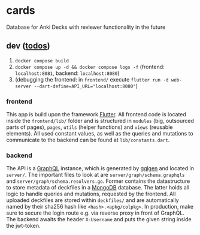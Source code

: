 # cards
Database for Anki Decks with reviewer functionality in the future

## dev ([todos](https://github.com/FachschaftMathPhysInfo/cards/issues/1))
1. `docker compose build`
2. `docker compose up -d && docker compose logs -f` (frontend: `localhost:8081`, backend: `localhost:8080`)
3. (debugging the frontend: in `frontend/` execute `flutter run -d web-server --dart-define=API_URL="localhost:8080"`)

### frontend
This app is build upon the framework [Flutter](https://flutter.dev/). 
All frontend code is located inside the `frontend/lib/` folder and is structured in `modules` (big, outsourced parts of pages), `pages`, `utils` (helper functions) and `views` (reusable elements). All used constant values, as well as the queries and mutations to communicate to the backend can be found at `lib/constants.dart`.

### backend
The API is a [GraphQL](https://graphql.org/) instance, which is generated by [gqlgen](https://gqlgen.com/) and located in `server/`. The important files to look at are `server/graph/schema.graphqls` and `server/graph/schema.resolvers.go`. Former contains the datastructure to store metadata of deckfiles in a [MongoDB](https://www.mongodb.com/) database. The latter holds all logic to handle queries and mutations, requested by the frontend.
All uploaded deckfiles are stored within `deckfiles/` and are automatically named by their sha256 hash like `<hash>.<apkg/colpkg>`.
In production, make sure to secure the login route e.g. via reverse proxy in front of GraphQL. The backend awaits the header `X-Username` and puts the given string inside the jwt-token.
